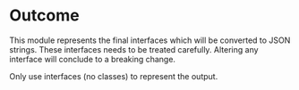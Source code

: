 # Outcome

This module represents the final interfaces which will be converted to JSON strings. These interfaces needs to be treated carefully. Altering any interface will conclude to a breaking change.

Only use interfaces (no classes) to represent the output.